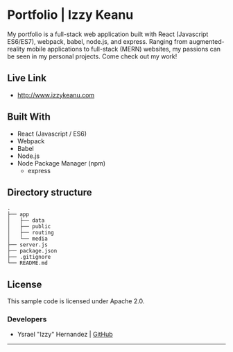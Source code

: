 # Portfolio | Izzy Keanu
My portfolio is a full-stack web application built with React (Javascript ES6/ES7), webpack, babel, node.js, and express. Ranging from augmented-reality mobile applications to full-stack (MERN) websites, my passions can be seen in my personal projects. Come check out my work!

## Live Link
- http://www.izzykeanu.com

<!-- ## Instructions
1. Navigate to `Survey`.
2. Fill out questions to determine your personality.
3. Clicking `Submit` will give you a friendship reccomendation!
-->

<!-- 
## Live Example
<img src="https://github.com/ykeanu/FriendFinder/blob/master/app/media/livedemo-friendshipfinder.gif?raw=true" width="85%" height="85%">
-->

## Built With
- React (Javascript / ES6)
- Webpack
- Babel
- Node.js
- Node Package Manager (npm)
	- express

## Directory structure
```none            
.
├── app			 
│   ├── data
│   ├── public
│   ├── routing
│   └── media		
├── server.js		
├── package.json 		
├── .gitignore			        
└── README.md               
```

## License
  This sample code is licensed under Apache 2.0.

### Developers
- Ysrael "Izzy" Hernandez | [GitHub](https://github.com/ykeanu)

-------------
